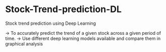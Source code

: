# Stock-Trend-prediction-DL
Stock trend prediction using Deep Learning

-> To accurately predict the trend of a given stock across a given period of time.
-> Use different deep learning models available and compare them in graphical analysis
